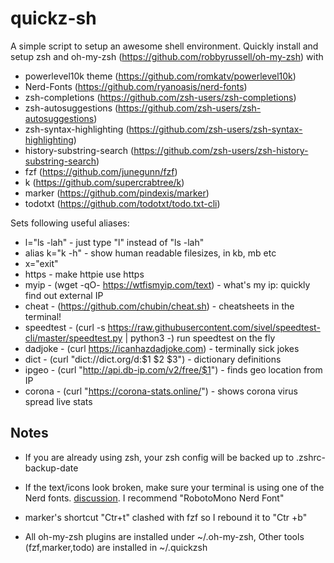 # quickz-sh
A simple script to setup an awesome shell environment.
Quickly install and setup zsh and oh-my-zsh (https://github.com/robbyrussell/oh-my-zsh) with
* powerlevel10k theme (https://github.com/romkatv/powerlevel10k)
* Nerd-Fonts (https://github.com/ryanoasis/nerd-fonts)
* zsh-completions (https://github.com/zsh-users/zsh-completions)
* zsh-autosuggestions (https://github.com/zsh-users/zsh-autosuggestions)
* zsh-syntax-highlighting (https://github.com/zsh-users/zsh-syntax-highlighting)
* history-substring-search (https://github.com/zsh-users/zsh-history-substring-search)
* fzf (https://github.com/junegunn/fzf)
* k (https://github.com/supercrabtree/k)
* marker (https://github.com/pindexis/marker)
* todotxt (https://github.com/todotxt/todo.txt-cli)

Sets following useful aliases:
* l="ls -lah"         - just type "l" instead of "ls -lah"
* alias k="k -h"	  - show human readable filesizes, in kb, mb etc
* x="exit"
* https               - make httpie use https
* myip - (wget -qO- https://wtfismyip.com/text)       - what's my ip: quickly find out external IP
* cheat - (https://github.com/chubin/cheat.sh)        - cheatsheets in the terminal!
* speedtest - (curl -s https://raw.githubusercontent.com/sivel/speedtest-cli/master/speedtest.py | python3 -) run speedtest on the fly
* dadjoke - (curl https://icanhazdadjoke.com)         - terminally sick jokes
* dict - (curl "dict://dict.org/d:$1 $2 $3")          - dictionary definitions
* ipgeo - (curl "http://api.db-ip.com/v2/free/$1")    - finds geo location from IP
* corona - (curl "https://corona-stats.online/")      - shows corona virus spread live stats


## Notes
* If you are already using zsh, your zsh config will be backed up to .zshrc-backup-date

* If the text/icons look broken, make sure your terminal is using one of the Nerd fonts. [discussion](https://github.com/powerline/fonts/issues/185). I recommend "RobotoMono Nerd Font"

* marker's shortcut "Ctr+t" clashed with fzf so I rebound it to "Ctr +b"

* All oh-my-zsh plugins are installed under ~/.oh-my-zsh, Other tools (fzf,marker,todo) are installed in ~/.quickzsh




